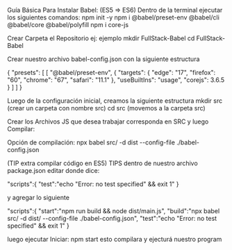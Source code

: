 Guía Básica Para Instalar Babel: (ES5 => ES6)
Dentro de la terminal ejecutar los siguientes comandos:
npm init -y
npm i @babel/preset-env @babel/cli @babel/core @babel/polyfill
npm i core-js

Crear Carpeta el Repositorio ej: ejemplo
mkdir FullStack-Babel
cd FullStack-Babel

Crear nuestro archivo babel-config.json con la siguiente estructura

{
  "presets": [
    [
      "@babel/preset-env",
      {
        "targets": {
          "edge": "17",
          "firefox": "60",
          "chrome": "67",
          "safari": "11.1"
        },
        "useBuiltIns": "usage",
        "corejs": 3.6.5
      }
    ]
  ]
}

Luego de la configuración inicial, creamos la siguiente estructura
mkdir src (crear un carpeta con nombre src)
cd src (movemos a la carpeta src)

Crear los Archivos JS que desea trabajar corresponda en SRC y luego Compilar:
<!-- npx babel src/ -d dist/ -->
Opción de compilación:
npx babel src/ -d dist --config-file ./babel-config.json

(TIP extra compilar código en ES5)
TIPS dentro de nuestro archivo package.json editar donde dice:

"scripts":{
"test":"echo \"Error: no test specified\" && exit 1"
}

y agregar lo siguiente

"scripts":{
"start":"npm run build && node dist/main.js",
"build":"npx babel src/ -d dist/ --config-file ./babel-config.json",
"test":"echo \"Error: no test specified\" && exit 1"
}

luego ejecutar Iniciar:
npm start esto compilara y ejecturá nuestro program
